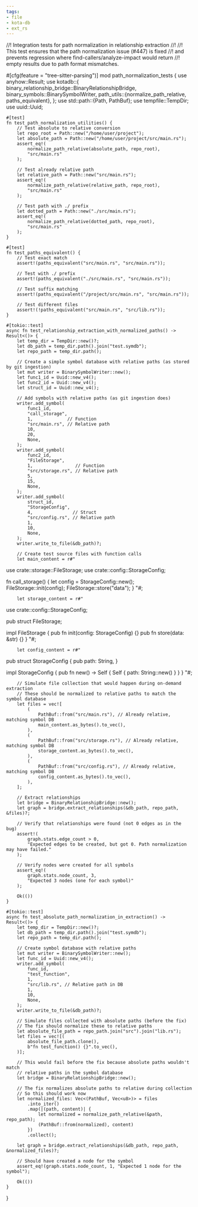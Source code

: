```yaml
---
tags:
- file
- kota-db
- ext_rs
---
```

//! Integration tests for path normalization in relationship extraction
//!
//! This test ensures that the path normalization issue (#447) is fixed
//! and prevents regression where find-callers/analyze-impact would return
//! empty results due to path format mismatches.

#[cfg(feature = "tree-sitter-parsing")]
mod path_normalization_tests {
    use anyhow::Result;
    use kotadb::{
        binary_relationship_bridge::BinaryRelationshipBridge,
        binary_symbols::BinarySymbolWriter,
        path_utils::{normalize_path_relative, paths_equivalent},
    };
    use std::path::{Path, PathBuf};
    use tempfile::TempDir;
    use uuid::Uuid;

    #[test]
    fn test_path_normalization_utilities() {
        // Test absolute to relative conversion
        let repo_root = Path::new("/home/user/project");
        let absolute_path = Path::new("/home/user/project/src/main.rs");
        assert_eq!(
            normalize_path_relative(absolute_path, repo_root),
            "src/main.rs"
        );

        // Test already relative path
        let relative_path = Path::new("src/main.rs");
        assert_eq!(
            normalize_path_relative(relative_path, repo_root),
            "src/main.rs"
        );

        // Test path with ./ prefix
        let dotted_path = Path::new("./src/main.rs");
        assert_eq!(
            normalize_path_relative(dotted_path, repo_root),
            "src/main.rs"
        );
    }

    #[test]
    fn test_paths_equivalent() {
        // Test exact match
        assert!(paths_equivalent("src/main.rs", "src/main.rs"));

        // Test with ./ prefix
        assert!(paths_equivalent("./src/main.rs", "src/main.rs"));

        // Test suffix matching
        assert!(paths_equivalent("/project/src/main.rs", "src/main.rs"));

        // Test different files
        assert!(!paths_equivalent("src/main.rs", "src/lib.rs"));
    }

    #[tokio::test]
    async fn test_relationship_extraction_with_normalized_paths() -> Result<()> {
        let temp_dir = TempDir::new()?;
        let db_path = temp_dir.path().join("test.symdb");
        let repo_path = temp_dir.path();

        // Create a simple symbol database with relative paths (as stored by git ingestion)
        let mut writer = BinarySymbolWriter::new();
        let func1_id = Uuid::new_v4();
        let func2_id = Uuid::new_v4();
        let struct_id = Uuid::new_v4();

        // Add symbols with relative paths (as git ingestion does)
        writer.add_symbol(
            func1_id,
            "call_storage",
            1,             // Function
            "src/main.rs", // Relative path
            10,
            20,
            None,
        );
        writer.add_symbol(
            func2_id,
            "FileStorage",
            1,                // Function
            "src/storage.rs", // Relative path
            5,
            15,
            None,
        );
        writer.add_symbol(
            struct_id,
            "StorageConfig",
            4,               // Struct
            "src/config.rs", // Relative path
            1,
            10,
            None,
        );
        writer.write_to_file(&db_path)?;

        // Create test source files with function calls
        let main_content = r#"
use crate::storage::FileStorage;
use crate::config::StorageConfig;

fn call_storage() {
    let config = StorageConfig::new();
    FileStorage::init(config);
    FileStorage::store("data");
}
        "#;

        let storage_content = r#"
use crate::config::StorageConfig;

pub struct FileStorage;

impl FileStorage {
    pub fn init(config: StorageConfig) {}
    pub fn store(data: &str) {}
}
        "#;

        let config_content = r#"
pub struct StorageConfig {
    pub path: String,
}

impl StorageConfig {
    pub fn new() -> Self {
        Self { path: String::new() }
    }
}
        "#;

        // Simulate file collection that would happen during on-demand extraction
        // These should be normalized to relative paths to match the symbol database
        let files = vec![
            (
                PathBuf::from("src/main.rs"), // Already relative, matching symbol DB
                main_content.as_bytes().to_vec(),
            ),
            (
                PathBuf::from("src/storage.rs"), // Already relative, matching symbol DB
                storage_content.as_bytes().to_vec(),
            ),
            (
                PathBuf::from("src/config.rs"), // Already relative, matching symbol DB
                config_content.as_bytes().to_vec(),
            ),
        ];

        // Extract relationships
        let bridge = BinaryRelationshipBridge::new();
        let graph = bridge.extract_relationships(&db_path, repo_path, &files)?;

        // Verify that relationships were found (not 0 edges as in the bug)
        assert!(
            graph.stats.edge_count > 0,
            "Expected edges to be created, but got 0. Path normalization may have failed."
        );

        // Verify nodes were created for all symbols
        assert_eq!(
            graph.stats.node_count, 3,
            "Expected 3 nodes (one for each symbol)"
        );

        Ok(())
    }

    #[tokio::test]
    async fn test_absolute_path_normalization_in_extraction() -> Result<()> {
        let temp_dir = TempDir::new()?;
        let db_path = temp_dir.path().join("test.symdb");
        let repo_path = temp_dir.path();

        // Create symbol database with relative paths
        let mut writer = BinarySymbolWriter::new();
        let func_id = Uuid::new_v4();
        writer.add_symbol(
            func_id,
            "test_function",
            1,
            "src/lib.rs", // Relative path in DB
            1,
            10,
            None,
        );
        writer.write_to_file(&db_path)?;

        // Simulate files collected with absolute paths (before the fix)
        // The fix should normalize these to relative paths
        let absolute_file_path = repo_path.join("src").join("lib.rs");
        let files = vec![(
            absolute_file_path.clone(),
            b"fn test_function() {}".to_vec(),
        )];

        // This would fail before the fix because absolute paths wouldn't match
        // relative paths in the symbol database
        let bridge = BinaryRelationshipBridge::new();

        // The fix normalizes absolute paths to relative during collection
        // So this should work now
        let normalized_files: Vec<(PathBuf, Vec<u8>)> = files
            .into_iter()
            .map(|(path, content)| {
                let normalized = normalize_path_relative(&path, repo_path);
                (PathBuf::from(normalized), content)
            })
            .collect();

        let graph = bridge.extract_relationships(&db_path, repo_path, &normalized_files)?;

        // Should have created a node for the symbol
        assert_eq!(graph.stats.node_count, 1, "Expected 1 node for the symbol");

        Ok(())
    }
}
